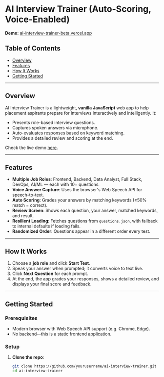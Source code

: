 # AI Interview Trainer (Auto-Scoring, Voice-Enabled)

**Demo:** [ai-interview-trainer-beta.vercel.app](https://ai-interview-trainer-beta.vercel.app/)  


##  Table of Contents

- [Overview](#overview)  
- [Features](#features)  
- [How It Works](#how-it-works)  
- [Getting Started](#getting-started)  

---

## Overview

AI Interview Trainer is a lightweight, **vanilla JavaScript** web app to help placement aspirants prepare for interviews interactively and intelligently. It:

- Presents role-based interview questions.  
- Captures spoken answers via microphone.  
- Auto-evaluates responses based on keyword matching.  
- Provides a detailed review and scoring at the end.

Check the live demo [here](https://ai-interview-trainer-beta.vercel.app/).

---

## Features

- **Multiple Job Roles**: Frontend, Backend, Data Analyst, Full Stack, DevOps, AI/ML — each with 10+ questions.  
- **Voice Answer Capture**: Uses the browser's Web Speech API for speech-to-text.  
- **Auto Scoring**: Grades your answers by matching keywords (≥50% match = correct).  
- **Review Screen**: Shows each question, your answer, matched keywords, and result.  
- **Resilient Loading**: Fetches questions from `questions.json`, with fallback to internal defaults if loading fails.  
- **Randomized Order**: Questions appear in a different order every test.

---

## How It Works

1. Choose a **job role** and click **Start Test**.  
2. Speak your answer when prompted; it converts voice to text live.  
3. Click **Next Question** for each prompt.  
4. At the end, the app grades your responses, shows a detailed review, and displays your final score and feedback.

---

## Getting Started

### Prerequisites

- Modern browser with Web Speech API support (e.g. Chrome, Edge).  
- No backend—this is a static frontend application.

### Setup

1. **Clone the repo**:
   ```bash
   git clone https://github.com/yourusername/ai-interview-trainer.git
   cd ai-interview-trainer
